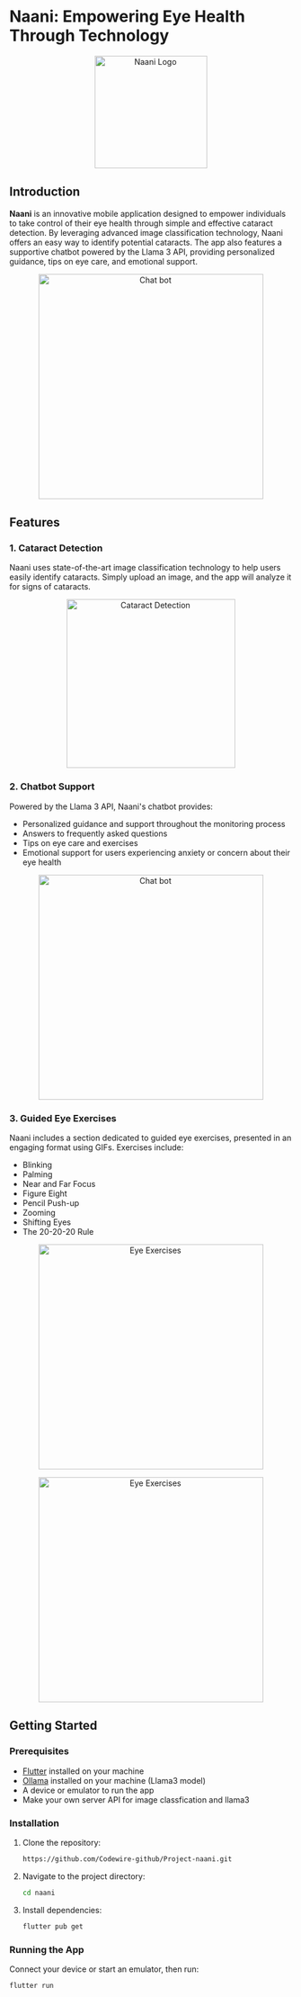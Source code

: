 # Naani: Empowering Eye Health Through Technology

<p align="center">
<img src="./images/logo.png" alt="Naani Logo" width="200"/>
</p>

## Introduction

**Naani** is an innovative mobile application designed to empower individuals to take control of their eye health through simple and effective cataract detection. By leveraging advanced image classification technology, Naani offers an easy way to identify potential cataracts. The app also features a supportive chatbot powered by the Llama 3 API, providing personalized guidance, tips on eye care, and emotional support.

<p align="center">
<img src="./images/homepage.png" alt="Chat bot" width="400"/>
</p>

## Features

### 1. Cataract Detection

Naani uses state-of-the-art image classification technology to help users easily identify cataracts. Simply upload an image, and the app will analyze it for signs of cataracts.

<p align="center">
<img src="./images/cataract_detection.PNG" alt="Cataract Detection" width="300"/>
</p>

### 2. Chatbot Support

Powered by the Llama 3 API, Naani's chatbot provides:

- Personalized guidance and support throughout the monitoring process
- Answers to frequently asked questions
- Tips on eye care and exercises
- Emotional support for users experiencing anxiety or concern about their eye health

<p align="center">
<img src="./images/chatbot.png" alt="Chat bot" width="400"/>
</p>

### 3. Guided Eye Exercises

Naani includes a section dedicated to guided eye exercises, presented in an engaging format using GIFs. Exercises include:

- Blinking
- Palming
- Near and Far Focus
- Figure Eight
- Pencil Push-up
- Zooming
- Shifting Eyes
- The 20-20-20 Rule

<p align="center">
<img src="./images/eye_exercises.png" alt="Eye Exercises" width="400"/>
</p>

<p align="center">
<img src="./images/exercise.png" alt="Eye Exercises" width="400"/>
</p>

## Getting Started

### Prerequisites

- [Flutter](https://flutter.dev/docs/get-started/install) installed on your machine
- [Ollama](https://ollama.com/) installed on your machine (Llama3 model)
- A device or emulator to run the app
- Make your own server API for image classfication and llama3

### Installation

1. Clone the repository:
   ```bash
   https://github.com/Codewire-github/Project-naani.git
   ```
2. Navigate to the project directory:
   ```bash
   cd naani
   ```
3. Install dependencies:
   ```bash
   flutter pub get
   ```

### Running the App

Connect your device or start an emulator, then run:

```bash
flutter run


```
